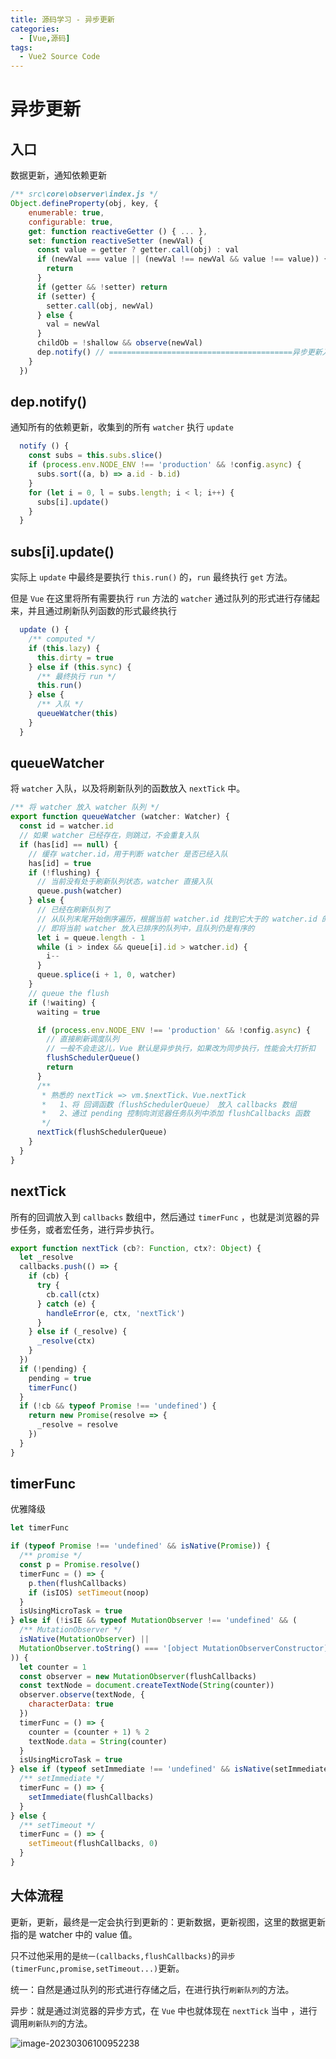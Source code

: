 ```yaml
---
title: 源码学习 - 异步更新
categories:
  - [Vue,源码]
tags: 
  - Vue2 Source Code
---
```




# 异步更新

## 入口

数据更新，通知依赖更新

```js
/** src\core\observer\index.js */
Object.defineProperty(obj, key, {
    enumerable: true,
    configurable: true,
    get: function reactiveGetter () { ... },
    set: function reactiveSetter (newVal) {
      const value = getter ? getter.call(obj) : val
      if (newVal === value || (newVal !== newVal && value !== value)) {
        return
      }
      if (getter && !setter) return
      if (setter) {
        setter.call(obj, newVal)
      } else {
        val = newVal
      }
      childOb = !shallow && observe(newVal)
      dep.notify() // =========================================异步更新入口
    }
  })
```

## dep.notify()

通知所有的依赖更新，收集到的所有 `watcher` 执行 `update`

```js
  notify () {
    const subs = this.subs.slice()
    if (process.env.NODE_ENV !== 'production' && !config.async) {
      subs.sort((a, b) => a.id - b.id)
    }
    for (let i = 0, l = subs.length; i < l; i++) {
      subs[i].update()
    }
  }
```

## subs[i].update()

实际上 `update` 中最终是要执行 `this.run()` 的，`run` 最终执行 `get` 方法。

但是 `Vue` 在这里将所有需要执行 `run` 方法的 `watcher` 通过队列的形式进行存储起来，并且通过刷新队列函数的形式最终执行

```js
  update () {
    /** computed */
  	if (this.lazy) {
      this.dirty = true
    } else if (this.sync) {
      /** 最终执行 run */
      this.run()
    } else {
      /** 入队 */
      queueWatcher(this)
    }
  }
```

## queueWatcher

将 `watcher` 入队，以及将刷新队列的函数放入 `nextTick` 中。

```js
/** 将 watcher 放入 watcher 队列 */
export function queueWatcher (watcher: Watcher) {
  const id = watcher.id
  // 如果 watcher 已经存在，则跳过，不会重复入队
  if (has[id] == null) {
    // 缓存 watcher.id，用于判断 watcher 是否已经入队
    has[id] = true
    if (!flushing) {
      // 当前没有处于刷新队列状态，watcher 直接入队
      queue.push(watcher)
    } else {
      // 已经在刷新队列了
      // 从队列末尾开始倒序遍历，根据当前 watcher.id 找到它大于的 watcher.id 的位置，然后将自己插入到该位置之后的下一个位置
      // 即将当前 watcher 放入已排序的队列中，且队列仍是有序的
      let i = queue.length - 1
      while (i > index && queue[i].id > watcher.id) {
        i--
      }
      queue.splice(i + 1, 0, watcher)
    }
    // queue the flush
    if (!waiting) {
      waiting = true

      if (process.env.NODE_ENV !== 'production' && !config.async) {
        // 直接刷新调度队列
        // 一般不会走这儿，Vue 默认是异步执行，如果改为同步执行，性能会大打折扣
        flushSchedulerQueue()
        return
      }
      /**
       * 熟悉的 nextTick => vm.$nextTick、Vue.nextTick
       *   1、将 回调函数（flushSchedulerQueue） 放入 callbacks 数组
       *   2、通过 pending 控制向浏览器任务队列中添加 flushCallbacks 函数
       */
      nextTick(flushSchedulerQueue)
    }
  }
}
```

## nextTick

所有的回调放入到 `callbacks` 数组中，然后通过 `timerFunc` ，也就是浏览器的异步任务，或者宏任务，进行异步执行。

```js
export function nextTick (cb?: Function, ctx?: Object) {
  let _resolve
  callbacks.push(() => {
    if (cb) {
      try {
        cb.call(ctx)
      } catch (e) {
        handleError(e, ctx, 'nextTick')
      }
    } else if (_resolve) {
      _resolve(ctx)
    }
  })
  if (!pending) {
    pending = true
    timerFunc()
  }
  if (!cb && typeof Promise !== 'undefined') {
    return new Promise(resolve => {
      _resolve = resolve
    })
  }
}
```

## timerFunc

优雅降级

```js
let timerFunc

if (typeof Promise !== 'undefined' && isNative(Promise)) {
  /** promise */
  const p = Promise.resolve()
  timerFunc = () => {
    p.then(flushCallbacks)
    if (isIOS) setTimeout(noop)
  }
  isUsingMicroTask = true
} else if (!isIE && typeof MutationObserver !== 'undefined' && (
  /** MutationObserver */
  isNative(MutationObserver) ||
  MutationObserver.toString() === '[object MutationObserverConstructor]'
)) {
  let counter = 1
  const observer = new MutationObserver(flushCallbacks)
  const textNode = document.createTextNode(String(counter))
  observer.observe(textNode, {
    characterData: true
  })
  timerFunc = () => {
    counter = (counter + 1) % 2
    textNode.data = String(counter)
  }
  isUsingMicroTask = true
} else if (typeof setImmediate !== 'undefined' && isNative(setImmediate)) {
  /** setImmediate */
  timerFunc = () => {
    setImmediate(flushCallbacks)
  }
} else {
  /** setTimeout */
  timerFunc = () => {
    setTimeout(flushCallbacks, 0)
  }
}
```

## 大体流程

更新，更新，最终是一定会执行到更新的：更新数据，更新视图，这里的数据更新指的是 watcher 中的 value 值。

只不过他采用的是`统一(callbacks,flushCallbacks)`的`异步(timerFunc,promise,setTimeout...)`更新。

统一：自然是通过队列的形式进行存储之后，在进行执行`刷新队列`的方法。

异步：就是通过浏览器的异步方式，在 `Vue` 中也就体现在 `nextTick` 当中 ，进行调用`刷新队列`的方法。

![image-20230306100952238](https://s2.loli.net/2023/03/06/aswJTMAUuo4OCiE.png)

## 